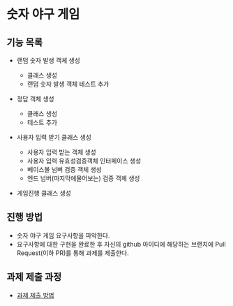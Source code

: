 # 숫자 야구 게임
## 기능 목록
* 랜덤 숫자 발생 객체 생성
    * 클래스 생성
    * 랜덤 숫자 발생 객체 테스트 추가
  
* 정답 객체 생성
  * 클래스 생성
  * 테스트 추가
    
* 사용자 입력 받기 클래스 생성
  * 사용자 입력 받는 객체 생성
  * 사용자 입력 유효성검증객체 인터페이스 생성
  * 베이스볼 넘버 검증 객체 생성
  * 엔드 넘버(마지막에물어보는) 검증 객체 생성
    
* 게임진행 클래스 생성

## 진행 방법
* 숫자 야구 게임 요구사항을 파악한다.
* 요구사항에 대한 구현을 완료한 후 자신의 github 아이디에 해당하는 브랜치에 Pull Request(이하 PR)를 통해 과제를 제출한다.

## 과제 제출 과정
* [과제 제출 방법](https://github.com/next-step/nextstep-docs/tree/master/precourse)
